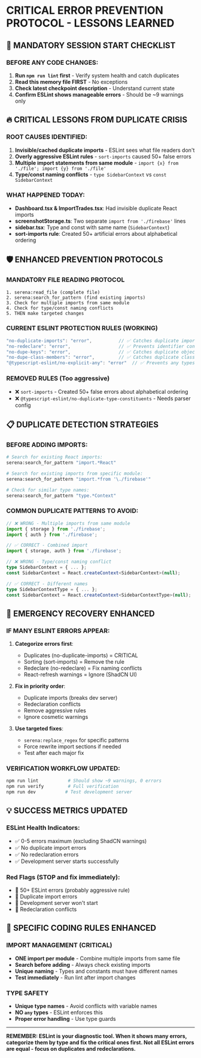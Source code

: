 # CRITICAL ERROR PREVENTION PROTOCOL - LESSONS LEARNED

## 🚨 MANDATORY SESSION START CHECKLIST

### BEFORE ANY CODE CHANGES:
1. **Run `npm run lint` first** - Verify system health and catch duplicates
2. **Read this memory file FIRST** - No exceptions
3. **Check latest checkpoint description** - Understand current state
4. **Confirm ESLint shows manageable errors** - Should be ~9 warnings only

## 🔥 CRITICAL LESSONS FROM DUPLICATE CRISIS

### ROOT CAUSES IDENTIFIED:
1. **Invisible/cached duplicate imports** - ESLint sees what file readers don't
2. **Overly aggressive ESLint rules** - `sort-imports` caused 50+ false errors
3. **Multiple import statements from same module** - `import {x} from './file'; import {y} from './file'`
4. **Type/const naming conflicts** - `type SidebarContext` vs `const SidebarContext`

### WHAT HAPPENED TODAY:
- **Dashboard.tsx & ImportTrades.tsx**: Had invisible duplicate React imports
- **screenshotStorage.ts**: Two separate `import from './firebase'` lines  
- **sidebar.tsx**: Type and const with same name (`SidebarContext`)
- **sort-imports rule**: Created 50+ artificial errors about alphabetical ordering

## 🛡️ ENHANCED PREVENTION PROTOCOLS

### MANDATORY FILE READING PROTOCOL
```
1. serena:read_file (complete file) 
2. serena:search_for_pattern (find existing imports)
3. Check for multiple imports from same module
4. Check for type/const naming conflicts
5. THEN make targeted changes
```

### CURRENT ESLINT PROTECTION RULES (WORKING)
```javascript
"no-duplicate-imports": "error",          // ✅ Catches duplicate import statements
"no-redeclare": "error",                  // ✅ Prevents identifier conflicts  
"no-dupe-keys": "error",                  // ✅ Catches duplicate object keys
"no-dupe-class-members": "error",         // ✅ Catches duplicate class members
"@typescript-eslint/no-explicit-any": "error"  // ✅ Prevents any types
```

### REMOVED RULES (Too aggressive)
- ❌ `sort-imports` - Created 50+ false errors about alphabetical ordering
- ❌ `@typescript-eslint/no-duplicate-type-constituents` - Needs parser config

## 📋 DUPLICATE DETECTION STRATEGIES

### BEFORE ADDING IMPORTS:
```bash
# Search for existing React imports:
serena:search_for_pattern "import.*React"

# Search for existing imports from specific module:
serena:search_for_pattern "import.*from '\./firebase'"

# Check for similar type names:
serena:search_for_pattern "type.*Context"
```

### COMMON DUPLICATE PATTERNS TO AVOID:
```typescript
// ❌ WRONG - Multiple imports from same module
import { storage } from './firebase';
import { auth } from './firebase';

// ✅ CORRECT - Combined import
import { storage, auth } from './firebase';

// ❌ WRONG - Type/const naming conflict  
type SidebarContext = { ... };
const SidebarContext = React.createContext<SidebarContext>(null);

// ✅ CORRECT - Different names
type SidebarContextType = { ... };
const SidebarContext = React.createContext<SidebarContextType>(null);
```

## 🚨 EMERGENCY RECOVERY ENHANCED

### IF MANY ESLINT ERRORS APPEAR:
1. **Categorize errors first**:
   - Duplicates (no-duplicate-imports) = CRITICAL
   - Sorting (sort-imports) = Remove the rule
   - Redeclare (no-redeclare) = Fix naming conflicts
   - React-refresh warnings = Ignore (ShadCN UI)

2. **Fix in priority order**:
   - Duplicate imports (breaks dev server)
   - Redeclaration conflicts
   - Remove aggressive rules
   - Ignore cosmetic warnings

3. **Use targeted fixes**:
   - `serena:replace_regex` for specific patterns
   - Force rewrite import sections if needed
   - Test after each major fix

### VERIFICATION WORKFLOW UPDATED:
```bash
npm run lint           # Should show ~9 warnings, 0 errors
npm run verify         # Full verification  
npm run dev           # Test development server
```

## 💡 SUCCESS METRICS UPDATED

### ESLint Health Indicators:
- ✅ 0-5 errors maximum (excluding ShadCN warnings)
- ✅ No duplicate import errors
- ✅ No redeclaration errors  
- ✅ Development server starts successfully

### Red Flags (STOP and fix immediately):
- 🚨 50+ ESLint errors (probably aggressive rule)
- 🚨 Duplicate import errors
- 🚨 Development server won't start
- 🚨 Redeclaration conflicts

## 🎯 SPECIFIC CODING RULES ENHANCED

### IMPORT MANAGEMENT (CRITICAL)
- **ONE import per module** - Combine multiple imports from same file
- **Search before adding** - Always check existing imports
- **Unique naming** - Types and constants must have different names
- **Test immediately** - Run lint after import changes

### TYPE SAFETY
- **Unique type names** - Avoid conflicts with variable names
- **NO `any` types** - ESLint enforces this
- **Proper error handling** - Use type guards

---

**REMEMBER: ESLint is your diagnostic tool. When it shows many errors, categorize them by type and fix the critical ones first. Not all ESLint errors are equal - focus on duplicates and redeclarations.**
